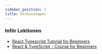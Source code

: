 ```yaml
---
sidebar_position: 1
title: Förkunskaper
---
```


### Inför Lektionen

- [React Typescript Tutorial for Beginners](https://www.youtube.com/watch?v=xTVQZ46wc28)
- [React & TypeScript - Course for Beginners](https://www.youtube.com/watch?v=FJDVKeh7RJI)


